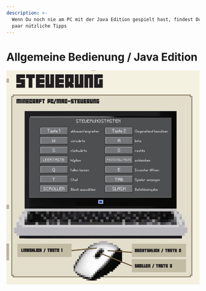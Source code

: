 ```yaml
---
description: >-
  Wenn Du noch nie am PC mit der Java Edition gespielt hast, findest Du hier ein
  paar nützliche Tipps
---
```


# Allgemeine Bedienung / Java Edition

![](../../.gitbook/assets/minecraft-allgemeine-bedienung.png)

